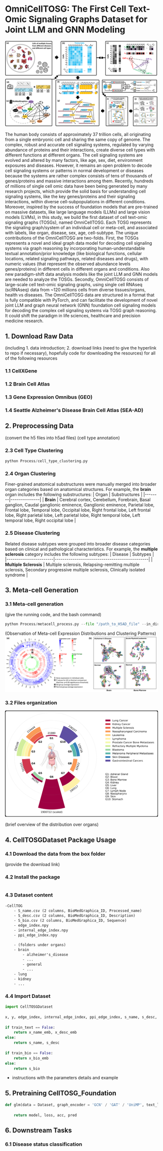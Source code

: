 # OmniCellTOSG: The First Cell Text-Omic Signaling Graphs Dataset for Joint LLM and GNN Modeling

![Figure1](./Figures/Figure1.png)

The human body consists of approximately 37 trillion cells, all originating from a single embryonic cell and sharing the same copy of genome. The complex, robust and accurate cell signaling systems, regulated by varying abundance of proteins and their interactions, create diverse cell types with different functions at different organs. The cell signaling systems are evolved and altered by many factors, like age, sex, diet, environment exposures and diseases. However, it remains an open problem to decode cell signaling systems or patterns in normal development or diseases because the systems are rather complex consists of tens of thousands of genes/proteins and massive interactions among them. Recently, hundreds of millions of single cell omic data have been being generated by many research projects, which provide the solid basis for understanding cell signaling systems, like the key genes/proteins and their signaling interactions, within diverse cell-subpopulations in different conditions. Moreover, inspired by the success of foundation models that are pre-trained on massive datasets, like large language models (LLMs) and large vision models (LVMs), in this study, we build the first dataset of cell text-omic signaling graphs (TOSGs), named OmniCellTOSG. Each TOSG represents the signaling graph/system of an individual cell or meta-cell, and associated with labels, like organ, disease, sex, age, cell-subtype. The unique contributions of the OmniCellTOSG are two-folds. First, the TOSGs represents a novel and ideal graph data model for decoding cell signaling systems via graph reasoning by incorporating human-understandable textual annotation/prior knowledge (like biological functions, cellular locations, related signaling pathways, related diseases and drugs), with numeric values (that represent the observed abundance levels genes/proteins) in different cells in different organs and conditions. Also new paradigm-shift data analysis models like the joint LLM and GNN models are needed to analyze the TOSGs. Secondly, OmniCellTOSG consists of large-scale cell text-omic signaling graphs, using single cell RNAseq (scRNAseq) data from ~120 millions cells from diverse tissues/organs, health vs diseases. The OmniCellTOSG data are structured in a format that is fully compatible with PyTorch, and can facilitate the development of novel joint LLM and graph neural network (GNN) foundation cell signaling models for decoding the complex cell signaling systems via TOSG graph reasoning. It could shift the paradigm in life sciences, healthcare and precision medicine research.

## 1. Download Raw Data
(including 1. data introduction; 2. download links (need to give the hyperlink to repo if necessary), hopefully code for downloading the resources) for all of the following resources
### 1.1 CellXGene


### 1.2 Brain Cell Atlas

### 1.3 Gene Expression Omnibus (GEO)

### 1.4 Seattle Alzheimer's Disease Brain Cell Atlas (SEA-AD)


## 2. Preprocessing Data
(convert the h5 files into h5ad files)
(cell type annotation)

### 2.3 Cell Type Clustering
```python
python Process/cell_type_clustering.py
```
### 2.4 Organ Clustering
Finer-grained anatomical substructures were manually merged into broader organ categories based on anatomical structures. For example, the **brain** organ includes the following substructures:
| Organ  | Substructures |
|--------|---------------|
| **Brain** | Cerebral cortex, Cerebellum, Forebrain, Basal ganglion, Caudal ganglionic eminence, Ganglionic eminence, Parietal lobe, Frontal lobe, Temporal lobe, Occipital lobe, Right frontal lobe, Left frontal lobe, Right parietal lobe, Left parietal lobe, Right temporal lobe, Left temporal lobe, Right occipital lobe |

### 2.5 Disease Clustering
Related disease subtypes were grouped into broader disease categories based on clinical and pathological characteristics. For example, the **multiple sclerosis** category includes the following subtypes:
| Disease                | Subtypes |
|------------------------|------------------------------------------------|
| **Multiple Sclerosis** | Multiple sclerosis, Relapsing-remitting multiple sclerosis, Secondary progressive multiple sclerosis, Clinically isolated syndrome |

## 3. Meta-cell Generation
### 3.1 Meta-cell generation
(give the running code, and the bash command)
```python
python Process/metacell_process.py --file "/path_to_H5AD_file" --in_dir data --out_dir results --target_obs "cell_type" --obs_columns "sample_status" "organ" "region" "cell_type" --input_data_is_log_normalized "False"
```
(Observation of Meta-cell Expression Distributions and Clustering Patterns)
![Figure2](./Figures/Figure2.png)

### 3.2 Files organization

<p align="center">
  <img src="./Figures/Figure3.png" width="600px">
</p>

(brief overview of the distribution over organs)


## 4. CellTOSGDataset Package Usage
### 4.1 Download the data from the box folder
(provide the download link)

### 4.2 Install the package
```

```

### 4.3 Dataset content
```
-CellTOG
    - S_name.csv (2 columns, BioMedGraphica_ID, Processed_name)
    - S_desc.csv (2 columns, BioMedGraphica_ID, Description)
    - S_bio.csv (2 columns, BioMedGraphica_ID, Sequence)
    - edge_index.npy
    - internal_edge_index.npy
    - ppi_edge_index.npy

    - (folders under organs)
    - brain
        - alzheimer's_disease
        - ...
        - general
        - ...
    - lung
    - kidney
    - ...
```

### 4.4 Import Dataset

```python
import CellTOSGDataset

x, y, edge_index, internal_edge_index, ppi_edge_index, s_name, s_desc, s_bio =  CellTOSGDataset(root="path", categories=["get_organ", "get_disease", "get_organ_disease"], name = "brain" / "AD" / "brain-AD", label_type = "ct" / "og" / "ds" / "status", seed = 2025, ratio = 0.01, train_text = False, train_bio = False, shffule = True)

if train_text == False:
    return x_name_emb, x_desc_emb
else:
    return s_name, s_desc

if train_bio == False: 
    return x_bio_emb
else:
    return s_bio
```

* instructions with the parameters details and example


## 5. Pretraining CellTOSG_Foundation

```python
def glm(data = Dataset, graph_encoder = 'GCN' / 'GAT' / 'UniMP', text_language_encoder = 'BERT', seq_encoder = ['A', 'B', 'C'])

    return model, loss, acc, pred

```

## 6. Downstream Tasks
### 6.1 Disease status classification
